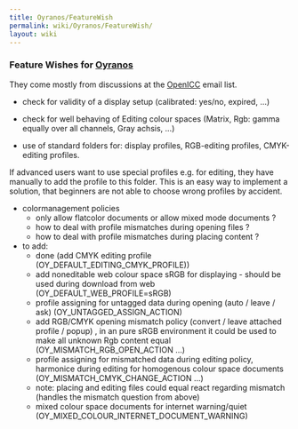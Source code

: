 ```yaml
---
title: Oyranos/FeatureWish
permalink: wiki/Oyranos/FeatureWish/
layout: wiki
---
```


### Feature Wishes for [Oyranos](/wiki/Oyranos "wikilink")

They come mostly from discussions at the [OpenICC](/wiki/OpenICC "wikilink")
email list.

-   check for validity of a display setup (calibrated: yes/no, expired,
    ...)

<!-- -->

-   check for well behaving of Editing colour spaces (Matrix, Rgb: gamma
    equally over all channels, Gray achsis, ...)

<!-- -->

-   use of standard folders for: display profiles, RGB-editing profiles,
    CMYK-editing profiles.

If advanced users want to use special profiles e.g. for editing, they
have manually to add the profile to this folder. This is an easy way to
implement a solution, that beginners are not able to choose wrong
profiles by accident.

-   colormanagement policies
    -   only allow flatcolor documents or allow mixed mode documents ?
    -   how to deal with profile mismatches during opening files ?
    -   how to deal with profile mismatches during placing content ?
-   to add:
    -   done (add CMYK editing profile
        (OY\_DEFAULT\_EDITING\_CMYK\_PROFILE))
    -   add noneditable web colour space sRGB for displaying - should be
        used during download from web (OY\_DEFAULT\_WEB\_PROFILE=sRGB)
    -   profile assigning for untagged data during opening (auto / leave
        / ask) (OY\_UNTAGGED\_ASSIGN\_ACTION)
    -   add RGB/CMYK opening mismatch policy (convert / leave attached
        profile / popup) , in an pure sRGB environment it could be used
        to make all unknown Rgb content equal
        (OY\_MISMATCH\_RGB\_OPEN\_ACTION ...)
    -   profile assigning for mismatched data during editing policy,
        harmonice during editing for homogenous colour space documents
        (OY\_MISMATCH\_CMYK\_CHANGE\_ACTION ...)
    -   note: placing and editing files could equal react regarding
        mismatch (handles the mismatch question from above)
    -   mixed colour space documents for internet warning/quiet
        (OY\_MIXED\_COLOUR\_INTERNET\_DOCUMENT\_WARNING)

